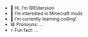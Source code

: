 - 👋 Hi, I’m @Eldersson
- 👀 I’m interested in Minecraft mods
- 🌱 I’m currently learning coding!
- 😄 Pronouns: ...
- ⚡ Fun fact: ...

<!---
Eldersson1/Eldersson1 is a ✨ special ✨ repository because its `README.md` (this file) appears on your GitHub profile.
You can click the Preview link to take a look at your changes.
--->
